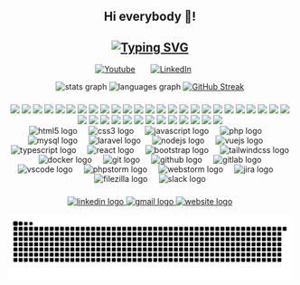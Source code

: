<h2 align="center">Hi everybody 👋!</h2>
<h2 align="center">
  <a href="https://git.io/typing-svg" target="_blank"><img src="https://readme-typing-svg.demolab.com?font=Fira+Code&weight=900&size=34&pause=2000&color=D83B7D&center=true&width=800&lines=Full-stack+Web+and+Software+Developer;Game+Developer;3D+Modeler" alt="Typing SVG" /></a>
</h2>

<p align="center">
  <a href="https://www.youtube.com/c/giovanibrasiloficial" target="_blank"><img width="32px" alt="Youtube" title="Youtube" src="https://i.imgur.com/qiXu7b2.png"/></a>
  &#8287;&#8287;&#8287;&#8287;&#8287;
  <a href="https://www.linkedin.com/in/giovani-cerejo-brasil/" target="_blank"><img width="32px" alt="LinkedIn" title="LinkedIn" src="https://i.imgur.com/yRpa1dQ.png"/></a>
  &#8287;&#8287;&#8287;&#8287;&#8287;
</p>

<div align="center">
  <img src="https://github-readme-stats.vercel.app/api?username=giovanicerejobrasil&hide_title=false&hide_rank=false&show_icons=true&include_all_commits=true&count_private=true&disable_animations=false&theme=radical&hide_border=true" alt="stats graph"  />
  <img src="https://github-readme-stats.vercel.app/api/top-langs?username=giovanicerejobrasil&hide_title=false&layout=compact&langs_count=8&theme=radical&hide_border=true&size_weight=0.5&count_weight=0.5" height="195" alt="languages graph"  />
  <a href="https://git.io/streak-stats"><img src="https://streak-stats.demolab.com?user=giovanicerejobrasil&theme=radical&hide_border=true&border_radius=5&date_format=j%20M%5B%20Y%5D&mode=weekly" alt="GitHub Streak" /></a>
</div>

###

<div align="center">
  <img src="https://custom-icon-badges.demolab.com/badge/html-html?style=for-the-badge&logo=html5&color=%233c3c3c">
  <img src="https://custom-icon-badges.demolab.com/badge/css-css?style=for-the-badge&logo=css3&color=%233c3c3c">
  <img src="https://custom-icon-badges.demolab.com/badge/tailwind css-tailwind css?style=for-the-badge&logo=tailwind&color=%233c3c3c">
  <img src="https://custom-icon-badges.demolab.com/badge/bootstrap-bootstrap?style=for-the-badge&logo=bootstrap&color=%233c3c3c">
  <img src="https://custom-icon-badges.demolab.com/badge/javascript-javascript?style=for-the-badge&logo=javascript&color=%233c3c3c">
  <img src="https://custom-icon-badges.demolab.com/badge/typescript-typescript?style=for-the-badge&logo=typescript&color=%233c3c3c">
  <img src="https://custom-icon-badges.demolab.com/badge/nodejs-nodejs?style=for-the-badge&logo=nodejs&color=%233c3c3c">
  <img src="https://custom-icon-badges.demolab.com/badge/reactjs-reactjs?style=for-the-badge&logo=react&color=%233c3c3c">
  <img src="https://custom-icon-badges.demolab.com/badge/vuejs-vuejs?style=for-the-badge&logo=vuejs&color=%233c3c3c">
  <img src="https://custom-icon-badges.demolab.com/badge/vite-vite?style=for-the-badge&logo=vite&color=%233c3c3c">
  <img src="https://custom-icon-badges.demolab.com/badge/nextjs-nextjs?style=for-the-badge&logo=nextjs&color=%233c3c3c">
  <img src="https://custom-icon-badges.demolab.com/badge/jquery-jquery?style=for-the-badge&logo=jquery&color=%233c3c3c">
  <img src="https://custom-icon-badges.demolab.com/badge/php-php?style=for-the-badge&logo=php&color=%233c3c3c">
  <img src="https://custom-icon-badges.demolab.com/badge/laravel-laravel?style=for-the-badge&logo=laravel&color=%233c3c3c">
  <img src="https://custom-icon-badges.demolab.com/badge/code igniter-code igniter?style=for-the-badge&logo=codeigniter&color=%233c3c3c">
  <img src="https://custom-icon-badges.demolab.com/badge/python-python?style=for-the-badge&logo=python&color=%233c3c3c">
  <img src="https://custom-icon-badges.demolab.com/badge/pyside6-pyside6?style=for-the-badge&logo=pyside6&color=%233c3c3c">
  <img src="https://custom-icon-badges.demolab.com/badge/django-django?style=for-the-badge&logo=django&color=%233c3c3c">
  <img src="https://custom-icon-badges.demolab.com/badge/pygame-pygame?style=for-the-badge&logo=pygame&color=%233c3c3c">
  <img src="https://custom-icon-badges.demolab.com/badge/csharp-csharp?style=for-the-badge&logo=csharp&color=%233c3c3c">
  <img src="https://custom-icon-badges.demolab.com/badge/mysql-mysql?style=for-the-badge&logo=mysql&color=%233c3c3c">
  <img src="https://custom-icon-badges.demolab.com/badge/mariadb-mariadb?style=for-the-badge&logo=mariadb&color=%233c3c3c">
  <img src="https://custom-icon-badges.demolab.com/badge/postgresql-postgresql?style=for-the-badge&logo=posrtgresql&color=%233c3c3c">
  <img src="https://custom-icon-badges.demolab.com/badge/sqlite-sqlite?style=for-the-badge&logo=sqlite&color=%233c3c3c">
  <img src="https://custom-icon-badges.demolab.com/badge/mongodb-mongodb?style=for-the-badge&logo=mongodb&color=%233c3c3c">
  <img src="https://custom-icon-badges.demolab.com/badge/docker-docker?style=for-the-badge&logo=docker&color=%233c3c3c">
  <img src="https://custom-icon-badges.demolab.com/badge/git-git?style=for-the-badge&logo=git&color=%233c3c3c">
  <img src="https://custom-icon-badges.demolab.com/badge/github-github?style=for-the-badge&logo=github&color=%233c3c3c">
  <img src="https://custom-icon-badges.demolab.com/badge/gitlab-gitlab?style=for-the-badge&logo=gitlab&color=%233c3c3c">
  <img src="https://custom-icon-badges.demolab.com/badge/postman-postman?style=for-the-badge&logo=postman&color=%233c3c3c">
  <img src="https://custom-icon-badges.demolab.com/badge/vscode-vscode?style=for-the-badge&logo=vscode&color=%233c3c3c">
  <img src="https://custom-icon-badges.demolab.com/badge/php storm-php storm?style=for-the-badge&logo=phpstorm&color=%233c3c3c">
  <img src="https://custom-icon-badges.demolab.com/badge/web storm-web storm?style=for-the-badge&logo=webstorm&color=%233c3c3c">
  <img src="https://custom-icon-badges.demolab.com/badge/jira-jira?style=for-the-badge&logo=jira&color=%233c3c3c">
  <img src="https://custom-icon-badges.demolab.com/badge/youtrack-youtrack?style=for-the-badge&logo=youtrack&color=%233c3c3c">
  <img src="https://custom-icon-badges.demolab.com/badge/slack-slack?style=for-the-badge&logo=slack&color=%233c3c3c">
  <img src="https://custom-icon-badges.demolab.com/badge/filezilla-filezilla?style=for-the-badge&logo=filezilla&color=%233c3c3c">
  <img src="https://custom-icon-badges.demolab.com/badge/css-css?style=for-the-badge&logo=css3&color=%233c3c3c">
</div>

<div align="center">
  <img src="https://cdn.jsdelivr.net/gh/devicons/devicon/icons/html5/html5-original.svg" height="30" alt="html5 logo"  />
  <img width="12" />
  <img src="https://cdn.jsdelivr.net/gh/devicons/devicon/icons/css3/css3-original.svg" height="30" alt="css3 logo"  />
  <img width="12" />
  <img src="https://cdn.jsdelivr.net/gh/devicons/devicon/icons/javascript/javascript-original.svg" height="30" alt="javascript logo"  />
  <img width="12" />
  <img src="https://cdn.jsdelivr.net/gh/devicons/devicon/icons/php/php-original.svg" height="30" alt="php logo"  />
  <img width="12" />
  <img src="https://cdn.jsdelivr.net/gh/devicons/devicon/icons/mysql/mysql-original.svg" height="30" alt="mysql logo"  />
  <img width="12" />
  <img src="https://cdn.jsdelivr.net/gh/devicons/devicon/icons/laravel/laravel-original.svg" height="30" alt="laravel logo"  />
  <img width="12" />
  <img src="https://cdn.jsdelivr.net/gh/devicons/devicon/icons/nodejs/nodejs-original.svg" height="30" alt="nodejs logo"  />
  <img width="12" />
  <img src="https://cdn.jsdelivr.net/gh/devicons/devicon/icons/vuejs/vuejs-original.svg" height="30" alt="vuejs logo"  />
  <img width="12" />
  <img src="https://cdn.jsdelivr.net/gh/devicons/devicon/icons/typescript/typescript-original.svg" height="30" alt="typescript logo"  />
  <img width="12" />
  <img src="https://cdn.jsdelivr.net/gh/devicons/devicon/icons/react/react-original.svg" height="30" alt="react logo"  />
  <img width="12" />
  <img src="https://cdn.jsdelivr.net/gh/devicons/devicon/icons/bootstrap/bootstrap-original.svg" height="30" alt="bootstrap logo"  />
  <img width="12" />
  <img src="https://cdn.jsdelivr.net/gh/devicons/devicon/icons/tailwindcss/tailwindcss-original-wordmark.svg" height="30" alt="tailwindcss logo"  />
  <img width="12" />
  <img src="https://cdn.jsdelivr.net/gh/devicons/devicon/icons/docker/docker-original.svg" height="30" alt="docker logo"  />
  <img width="12" />
  <img src="https://cdn.jsdelivr.net/gh/devicons/devicon/icons/git/git-original.svg" height="30" alt="git logo"  />
  <img width="12" />
  <img src="https://cdn.jsdelivr.net/gh/devicons/devicon/icons/github/github-original.svg" height="30" alt="github logo"  />
  <img width="12" />
  <img src="https://cdn.jsdelivr.net/gh/devicons/devicon/icons/gitlab/gitlab-original.svg" height="30" alt="gitlab logo"  />
  <img width="12" />
  <img src="https://cdn.jsdelivr.net/gh/devicons/devicon/icons/vscode/vscode-original.svg" height="30" alt="vscode logo"  />
  <img width="12" />
  <img src="https://cdn.jsdelivr.net/gh/devicons/devicon/icons/phpstorm/phpstorm-original.svg" height="30" alt="phpstorm logo"  />
  <img width="12" />
  <img src="https://cdn.jsdelivr.net/gh/devicons/devicon/icons/webstorm/webstorm-original.svg" height="30" alt="webstorm logo"  />
  <img width="12" />
  <img src="https://cdn.jsdelivr.net/gh/devicons/devicon/icons/jira/jira-original.svg" height="30" alt="jira logo"  />
  <img width="12" />
  <img src="https://cdn.jsdelivr.net/gh/devicons/devicon/icons/filezilla/filezilla-plain.svg" height="30" alt="filezilla logo"  />
  <img width="12" />
  <img src="https://cdn.jsdelivr.net/gh/devicons/devicon/icons/slack/slack-original.svg" height="30" alt="slack logo"  />
</div>

###

<div align="center">
<!--   <a href="https://www.instagram.com/giovani_cerejo_brasil/" target="_blank">
    <img src="https://img.shields.io/static/v1?message=Instagram&logo=instagram&label=&color=E4405F&logoColor=white&labelColor=&style=for-the-badge" height="35" alt="instagram logo"  />
  </a> -->
   <a href="https://www.linkedin.com/in/giovani-cerejo-brasil/" target="_blank">
    <img src="https://img.shields.io/static/v1?message=LinkedIn&logo=linkedin&label=&color=0077B5&logoColor=white&labelColor=&style=for-the-badge" height="35" alt="linkedin logo"  />
  </a>
  <a href="mailto:giovanicerejobrasil@gmail.com" target="_blank">
    <img src="https://img.shields.io/static/v1?message=Gmail&logo=gmail&label=&color=D14836&logoColor=white&labelColor=&style=for-the-badge" height="35" alt="gmail logo"  />
  </a>
  <a href="#" target="_blank">
    <img src="https://img.shields.io/badge/website-000000?style=for-the-badge&logo=About.me&logoColor=white" height="35" alt="website logo" />
  </a>
</div>

<br clear="both">

<img src="https://raw.githubusercontent.com/giovanicerejobrasil/giovanicerejobrasil/output/snake.svg" alt="Snake animation" />

###
